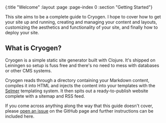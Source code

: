{:title "Welcome"
 :layout :page
 :page-index 0
 :section "Getting Started"}

This site aims to be a complete guide to Cryogen. I hope to cover how to get your site up and running, creating and managing your content and layouts, customizing the aesthetics and functionality of your site, and finally how to deploy your site.

## What is Cryogen?

Cryogen is a simple static site generator built with Clojure. It's shipped on Leiningen so setup is fuss free and there's no need to mess with databases or other CMS systems. 

Cryogen reads through a directory containing your Markdown content, compiles it into HTML and injects the content into your templates with the [Selmer](https://GitHub.com/yogthos/selmer) templating system. It then spits out a ready-to-publish website complete with a sitemap and RSS feed.

If you come across anything along the way that this guide doesn't cover, please [open an issue](https://GitHub.com/lacarmen/cryogen/issues/new) on the GitHub page and further instructions can be included here.

